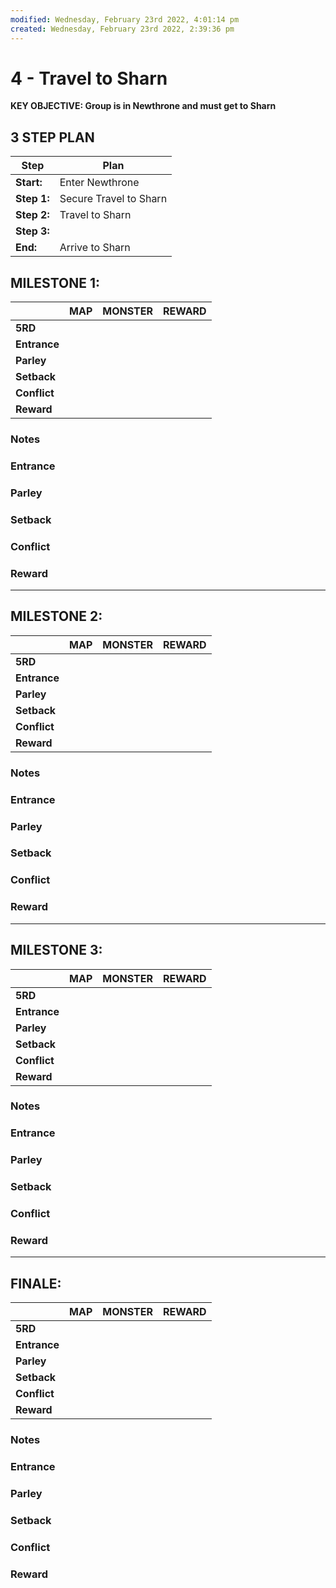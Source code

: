 ```yaml
---
modified: Wednesday, February 23rd 2022, 4:01:14 pm
created: Wednesday, February 23rd 2022, 2:39:36 pm
---
```


# 4 - Travel to Sharn

**KEY OBJECTIVE: Group is in Newthrone and must get to Sharn**

## 3 STEP PLAN

| Step        | Plan                   |
| ----------- | ---------------------- |
| **Start:**  | Enter Newthrone        |
| **Step 1:** | Secure Travel to Sharn |
| **Step 2:** | Travel to Sharn        |
| **Step 3:** |                        |
| **End:**    | Arrive to Sharn        |

## MILESTONE 1:

|              | MAP | MONSTER | REWARD |
| ------------ | --- | ------- | ------ |
| **5RD**      |     |         |        |
| **Entrance** |     |         |        |
| **Parley**   |     |         |        |
| **Setback**  |     |         |        |
| **Conflict** |     |         |        |
| **Reward**   |     |         |        |

### Notes

### Entrance

### Parley

### Setback

### Conflict

### Reward

---

## MILESTONE 2:

|              | MAP | MONSTER | REWARD |
| ------------ | --- | ------- | ------ |
| **5RD**      |     |         |        |
| **Entrance** |     |         |        |
| **Parley**   |     |         |        |
| **Setback**  |     |         |        |
| **Conflict** |     |         |        |
| **Reward**   |     |         |        |

### Notes

### Entrance

### Parley

### Setback

### Conflict

### Reward

---

## MILESTONE 3:

|              | MAP | MONSTER | REWARD |
| ------------ | --- | ------- | ------ |
| **5RD**      |     |         |        |
| **Entrance** |     |         |        |
| **Parley**   |     |         |        |
| **Setback**  |     |         |        |
| **Conflict** |     |         |        |
| **Reward**   |     |         |        |

### Notes

### Entrance

### Parley

### Setback

### Conflict

### Reward

---

## FINALE:

|              | MAP | MONSTER | REWARD |
| ------------ | --- | ------- | ------ |
| **5RD**      |     |         |        |
| **Entrance** |     |         |        |
| **Parley**   |     |         |        |
| **Setback**  |     |         |        |
| **Conflict** |     |         |        |
| **Reward**   |     |         |        |

### Notes

### Entrance

### Parley

### Setback

### Conflict

### Reward
